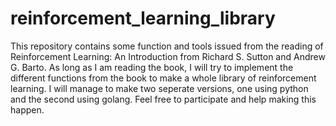 # reinforcement_learning_library
This repository contains some function and tools issued from the reading of Reinforcement Learning: An Introduction from Richard S. Sutton and Andrew G. Barto. As long as I am reading the book, I will try to implement the different functions from the book to make a whole library of reinforcement learning. I will manage to make two seperate versions, one using python and the second using golang. Feel free to participate and help making this happen.
